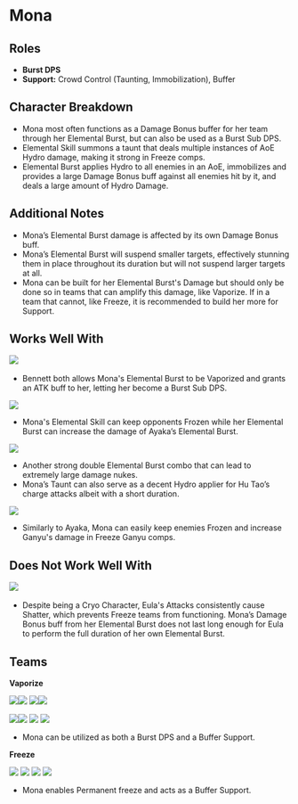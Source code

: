 # Mona

## **Roles**

* **Burst DPS**
* **Support:** Crowd Control \(Taunting, Immobilization\), Buffer

## **Character Breakdown**

* Mona most often functions as a Damage Bonus buffer for her team through her Elemental Burst, but can also be used as a Burst Sub DPS.
* Elemental Skill summons a taunt that deals multiple instances of AoE Hydro damage, making it strong in Freeze comps.
* Elemental Burst applies Hydro to all enemies in an AoE, immobilizes and provides a large Damage Bonus buff against all enemies hit by it, and deals a large amount of Hydro Damage.

## **Additional Notes**

* Mona’s Elemental Burst damage is affected by its own Damage Bonus buff.
* Mona’s Elemental Burst will suspend smaller targets, effectively stunning them in place throughout its duration but will not suspend larger targets at all.
* Mona can be built for her Elemental Burst's Damage but should only be done so in teams that can amplify this damage, like Vaporize. If in a team that cannot, like Freeze, it is recommended to build her more for Support.

## **Works Well With**

 [![](https://firebasestorage.googleapis.com/v0/b/gitbook-28427.appspot.com/o/assets%2F-MgIuSiDFSNyVZCB3uMq%2F-MgIuUXknAZ_f4rq6m4c%2F-MgIxnn94J69ajjrp2QN%2FUI_AvatarIcon_Bennett.png?alt=media&token=cccf8858-0bde-4ede-8990-8c9b976d4b74)](https://genshinteambuilds.gitbook.io/teams/characters/pyro/bennett)​

* Bennett both allows Mona's Elemental Burst to be Vaporized and grants an ATK buff to her, letting her become a Burst Sub DPS. 

 [![](https://firebasestorage.googleapis.com/v0/b/gitbook-28427.appspot.com/o/assets%2F-MgIuSiDFSNyVZCB3uMq%2F-MgIuUXknAZ_f4rq6m4c%2F-MgJ-hpCoRidaO_5ITp_%2FUI_AvatarIcon_Ayaka.png?alt=media&token=b079bc92-ac91-4c29-82b9-0b68eba3adb8)](https://genshinteambuilds.gitbook.io/teams/characters/cryo/ayaka)

* Mona's Elemental Skill can keep opponents Frozen while her Elemental Burst can increase the damage of Ayaka’s Elemental Burst.

 [![](https://firebasestorage.googleapis.com/v0/b/gitbook-28427.appspot.com/o/assets%2F-MgIuSiDFSNyVZCB3uMq%2F-MgIuUXknAZ_f4rq6m4c%2F-MgIxnnDUrnS3l-2ZWl0%2FUI_AvatarIcon_Hutao.png?alt=media&token=5e177400-dd77-442c-b75f-07f10d30d6a8)](https://genshinteambuilds.gitbook.io/teams/characters/pyro/hu-tao)

* Another strong double Elemental Burst combo that can lead to extremely large damage nukes.
* Mona’s Taunt can also serve as a decent Hydro applier for Hu Tao’s charge attacks albeit with a short duration.

 [![](https://firebasestorage.googleapis.com/v0/b/gitbook-28427.appspot.com/o/assets%2F-MgIuSiDFSNyVZCB3uMq%2F-MgIuUXknAZ_f4rq6m4c%2F-MgIxnn50eOVewZQRdgM%2FUI_AvatarIcon_Ganyu.png?alt=media&token=00a49c16-eacf-49bd-8bc9-42d7acc2588e)](https://genshinteambuilds.gitbook.io/teams/characters/cryo/ganyu)

* Similarly to Ayaka, Mona can easily keep enemies Frozen and increase Ganyu's damage in Freeze Ganyu comps.

## **Does Not Work Well With**

 [![](https://firebasestorage.googleapis.com/v0/b/gitbook-28427.appspot.com/o/assets%2F-MgIuSiDFSNyVZCB3uMq%2F-MgIuUXknAZ_f4rq6m4c%2F-MgIxnnRDkK9r19xd2S3%2FUI_AvatarIcon_Eula.png?alt=media&token=691744bf-fee6-4bc2-bb5b-b695fe3b3eb5)](https://genshinteambuilds.gitbook.io/teams/characters/cryo/eula) ​​​

* Despite being a Cryo Character, Eula's Attacks consistently cause Shatter, which prevents Freeze teams from functioning. Mona’s Damage Bonus buff from her Elemental Burst does not last long enough for Eula to perform the full duration of her own Elemental Burst.

## **Teams**

**Vaporize**

[![](https://firebasestorage.googleapis.com/v0/b/gitbook-28427.appspot.com/o/assets%2F-MgIuSiDFSNyVZCB3uMq%2F-MgIuUXknAZ_f4rq6m4c%2F-MgIxnnMX-vcutgBfFO2%2FUI_AvatarIcon_Mona.png?alt=media&token=b4f09af3-353b-4e09-b522-830330adce64) ​](https://genshinteambuilds.gitbook.io/teams/characters/hydro/mona)[![](https://firebasestorage.googleapis.com/v0/b/gitbook-28427.appspot.com/o/assets%2F-MgIuSiDFSNyVZCB3uMq%2F-MgIuUXknAZ_f4rq6m4c%2F-MgIxnn94J69ajjrp2QN%2FUI_AvatarIcon_Bennett.png?alt=media&token=cccf8858-0bde-4ede-8990-8c9b976d4b74)](https://genshinteambuilds.gitbook.io/teams/characters/pyro/bennett) [![](https://firebasestorage.googleapis.com/v0/b/gitbook-28427.appspot.com/o/assets%2F-MgIuSiDFSNyVZCB3uMq%2F-MgIuUXknAZ_f4rq6m4c%2F-MgIxnnCbcOKL0Q4lvZS%2FUI_AvatarIcon_Sucrose.png?alt=media&token=e9cda77e-9f66-4dca-add1-d42368323699)](https://genshinteambuilds.gitbook.io/teams/characters/anemo/sucrose) ​[![](https://firebasestorage.googleapis.com/v0/b/gitbook-28427.appspot.com/o/assets%2F-MgIuSiDFSNyVZCB3uMq%2F-MgIuUXknAZ_f4rq6m4c%2F-MgIxnn83PO_KJLh2P8e%2FUI_AvatarIcon_Xiangling.png?alt=media&token=4b5d565c-370f-41b5-a07e-65c832474acb)](https://genshinteambuilds.gitbook.io/teams/characters/pyro/xiangling)

[![](https://firebasestorage.googleapis.com/v0/b/gitbook-28427.appspot.com/o/assets%2F-MgIuSiDFSNyVZCB3uMq%2F-MgIuUXknAZ_f4rq6m4c%2F-MgIxnnMX-vcutgBfFO2%2FUI_AvatarIcon_Mona.png?alt=media&token=b4f09af3-353b-4e09-b522-830330adce64) ​](https://genshinteambuilds.gitbook.io/teams/characters/hydro/mona)[![](https://firebasestorage.googleapis.com/v0/b/gitbook-28427.appspot.com/o/assets%2F-MgIuSiDFSNyVZCB3uMq%2F-MgIuUXknAZ_f4rq6m4c%2F-MgIxnn94J69ajjrp2QN%2FUI_AvatarIcon_Bennett.png?alt=media&token=cccf8858-0bde-4ede-8990-8c9b976d4b74)](https://genshinteambuilds.gitbook.io/teams/characters/pyro/bennett) [![](https://firebasestorage.googleapis.com/v0/b/gitbook-28427.appspot.com/o/assets%2F-MgIuSiDFSNyVZCB3uMq%2F-MgIuUXknAZ_f4rq6m4c%2F-MgIxnnNu5ifuBKPVFn4%2FUI_AvatarIcon_Kazuha.png?alt=media&token=1ff6dc8e-5a6f-4e89-a5b2-ce6d469fe3c5)](https://genshinteambuilds.gitbook.io/teams/characters/anemo/kazuha) [![](https://firebasestorage.googleapis.com/v0/b/gitbook-28427.appspot.com/o/assets%2F-MgIuSiDFSNyVZCB3uMq%2F-MgIuUXknAZ_f4rq6m4c%2F-MgIxnnDUrnS3l-2ZWl0%2FUI_AvatarIcon_Hutao.png?alt=media&token=5e177400-dd77-442c-b75f-07f10d30d6a8)](https://genshinteambuilds.gitbook.io/teams/characters/pyro/hu-tao)​

* Mona can be utilized as both a Burst DPS and a Buffer Support.

**Freeze**

[![](https://firebasestorage.googleapis.com/v0/b/gitbook-28427.appspot.com/o/assets%2F-MgIuSiDFSNyVZCB3uMq%2F-MgIuUXknAZ_f4rq6m4c%2F-MgIxnnMX-vcutgBfFO2%2FUI_AvatarIcon_Mona.png?alt=media&token=b4f09af3-353b-4e09-b522-830330adce64)](https://genshinteambuilds.gitbook.io/teams/characters/hydro/mona) ![](https://firebasestorage.googleapis.com/v0/b/gitbook-28427.appspot.com/o/assets%2F-MgIuSiDFSNyVZCB3uMq%2F-MgIuUXknAZ_f4rq6m4c%2F-MgJ-hpCoRidaO_5ITp_%2FUI_AvatarIcon_Ayaka.png?alt=media&token=b079bc92-ac91-4c29-82b9-0b68eba3adb8) ![](https://firebasestorage.googleapis.com/v0/b/gitbook-28427.appspot.com/o/assets%2F-MgIuSiDFSNyVZCB3uMq%2F-MgIuUXknAZ_f4rq6m4c%2F-MgIxnnB20no7pWkmOwk%2FUI_AvatarIcon_Venti.png?alt=media&token=5f10980b-3881-4ec8-b03e-182d1de95ba7) ![](https://firebasestorage.googleapis.com/v0/b/gitbook-28427.appspot.com/o/assets%2F-MgIuSiDFSNyVZCB3uMq%2F-MgIuUXknAZ_f4rq6m4c%2F-MgIxnn2GOtgvwgArnIM%2FUI_AvatarIcon_Diona.png?alt=media&token=02a4a7cd-bde0-4380-a92d-b71efd22b2b8)

* Mona enables Permanent freeze and acts as a Buffer Support.



